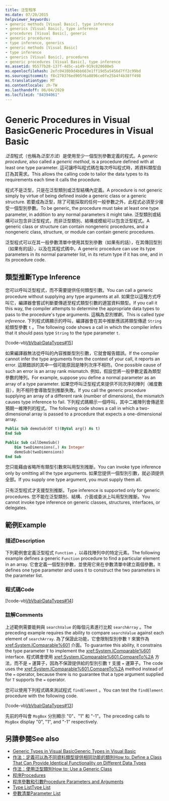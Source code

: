 ```yaml
---
title: 泛型程序
ms.date: 07/20/2015
helpviewer_keywords:
- generic methods [Visual Basic], type inference
- generics [Visual Basic], type inference
- procedures [Visual Basic], generic
- generic procedures
- type inference, generics
- generic methods [Visual Basic]
- type inference
- generics [Visual Basic], procedures
- generic procedures [Visual Basic], type inference
ms.assetid: 95577b28-137f-4d5c-a149-919c828600e5
ms.openlocfilehash: 2efc0410b9d4bb663e1ff19d5a5456d7ff2c99bd
ms.sourcegitcommit: f8c270376ed905f6a8896ce0fe25b4f4b38ff498
ms.translationtype: MT
ms.contentlocale: zh-TW
ms.lasthandoff: 06/04/2020
ms.locfileid: "84394061"
---
```

# <a name="generic-procedures-in-visual-basic"></a><span data-ttu-id="d0b69-102">Generic Procedures in Visual Basic</span><span class="sxs-lookup"><span data-stu-id="d0b69-102">Generic Procedures in Visual Basic</span></span>
<span data-ttu-id="d0b69-103">*泛型*程式（也稱為*泛型方法*）是使用至少一個型別參數定義的程式。</span><span class="sxs-lookup"><span data-stu-id="d0b69-103">A *generic procedure*, also called a *generic method*, is a procedure defined with at least one type parameter.</span></span> <span data-ttu-id="d0b69-104">這可讓呼叫程式碼在每次呼叫程式時，將資料類型自訂為其需求。</span><span class="sxs-lookup"><span data-stu-id="d0b69-104">This allows the calling code to tailor the data types to its requirements each time it calls the procedure.</span></span>  
  
 <span data-ttu-id="d0b69-105">程式不是泛型，只是在泛型類別或泛型結構內定義。</span><span class="sxs-lookup"><span data-stu-id="d0b69-105">A procedure is not generic simply by virtue of being defined inside a generic class or a generic structure.</span></span> <span data-ttu-id="d0b69-106">若要成為泛型，除了可能採取的任何一般參數之外，此程式必須至少接受一個型別參數。</span><span class="sxs-lookup"><span data-stu-id="d0b69-106">To be generic, the procedure must take at least one type parameter, in addition to any normal parameters it might take.</span></span> <span data-ttu-id="d0b69-107">泛型類別或結構可以包含非泛型程式，而非泛型類別、結構或模組可以包含泛型程式。</span><span class="sxs-lookup"><span data-stu-id="d0b69-107">A generic class or structure can contain nongeneric procedures, and a nongeneric class, structure, or module can contain generic procedures.</span></span>  
  
 <span data-ttu-id="d0b69-108">泛型程式可以在其一般參數清單中使用其型別參數（如果有的話），在其傳回型別（如果有的話），以及在其程式碼中。</span><span class="sxs-lookup"><span data-stu-id="d0b69-108">A generic procedure can use its type parameters in its normal parameter list, in its return type if it has one, and in its procedure code.</span></span>  
  
## <a name="type-inference"></a><span data-ttu-id="d0b69-109">類型推斷</span><span class="sxs-lookup"><span data-stu-id="d0b69-109">Type Inference</span></span>  
 <span data-ttu-id="d0b69-110">您可以呼叫泛型程式，而不需要提供任何類型引數。</span><span class="sxs-lookup"><span data-stu-id="d0b69-110">You can call a generic procedure without supplying any type arguments at all.</span></span> <span data-ttu-id="d0b69-111">如果您以這種方式呼叫它，編譯器會嘗試判斷要傳遞至程式類型引數的適當資料類型。</span><span class="sxs-lookup"><span data-stu-id="d0b69-111">If you call it this way, the compiler attempts to determine the appropriate data types to pass to the procedure's type arguments.</span></span> <span data-ttu-id="d0b69-112">這稱為*型別推斷*。</span><span class="sxs-lookup"><span data-stu-id="d0b69-112">This is called *type inference*.</span></span> <span data-ttu-id="d0b69-113">下列程式碼顯示的呼叫，編譯器會在其中推斷應該將類型傳遞 `String` 給類型參數 `t` 。</span><span class="sxs-lookup"><span data-stu-id="d0b69-113">The following code shows a call in which the compiler infers that it should pass type `String` to the type parameter `t`.</span></span>  
  
 [!code-vb[VbVbalrDataTypes#15](~/samples/snippets/visualbasic/VS_Snippets_VBCSharp/VbVbalrDataTypes/VB/Class1.vb#15)]  
  
 <span data-ttu-id="d0b69-114">如果編譯器無法從呼叫的內容推斷型別引數，它就會報告錯誤。</span><span class="sxs-lookup"><span data-stu-id="d0b69-114">If the compiler cannot infer the type arguments from the context of your call, it reports an error.</span></span> <span data-ttu-id="d0b69-115">這類錯誤的其中一個可能原因是陣列次序不相符。</span><span class="sxs-lookup"><span data-stu-id="d0b69-115">One possible cause of such an error is an array rank mismatch.</span></span> <span data-ttu-id="d0b69-116">例如，假設您將一般參數定義為類型參數的陣列。</span><span class="sxs-lookup"><span data-stu-id="d0b69-116">For example, suppose you define a normal parameter as an array of a type parameter.</span></span> <span data-ttu-id="d0b69-117">如果您呼叫泛型程式來提供不同次序的陣列（維度數目），則不相符會導致型別推斷失敗。</span><span class="sxs-lookup"><span data-stu-id="d0b69-117">If you call the generic procedure supplying an array of a different rank (number of dimensions), the mismatch causes type inference to fail.</span></span> <span data-ttu-id="d0b69-118">下列程式碼顯示一個呼叫，其中二維陣列會傳遞至預期一維陣列的程式。</span><span class="sxs-lookup"><span data-stu-id="d0b69-118">The following code shows a call in which a two-dimensional array is passed to a procedure that expects a one-dimensional array.</span></span>  
  
```vb  
Public Sub demoSub(Of t)(ByVal arg() As t)
End Sub

Public Sub callDemoSub()
    Dim twoDimensions(,) As Integer
    demoSub(twoDimensions)
End Sub
```
  
 <span data-ttu-id="d0b69-119">您只能藉由省略所有類型引數來叫用型別推斷。</span><span class="sxs-lookup"><span data-stu-id="d0b69-119">You can invoke type inference only by omitting all the type arguments.</span></span> <span data-ttu-id="d0b69-120">如果您提供一個型別引數，就必須提供全部。</span><span class="sxs-lookup"><span data-stu-id="d0b69-120">If you supply one type argument, you must supply them all.</span></span>  
  
 <span data-ttu-id="d0b69-121">只有泛型程式才支援型別推斷。</span><span class="sxs-lookup"><span data-stu-id="d0b69-121">Type inference is supported only for generic procedures.</span></span> <span data-ttu-id="d0b69-122">您不能在泛型類別、結構、介面或委派上叫用型別推斷。</span><span class="sxs-lookup"><span data-stu-id="d0b69-122">You cannot invoke type inference on generic classes, structures, interfaces, or delegates.</span></span>  
  
## <a name="example"></a><span data-ttu-id="d0b69-123">範例</span><span class="sxs-lookup"><span data-stu-id="d0b69-123">Example</span></span>  
  
### <a name="description"></a><span data-ttu-id="d0b69-124">描述</span><span class="sxs-lookup"><span data-stu-id="d0b69-124">Description</span></span>  
 <span data-ttu-id="d0b69-125">下列範例會定義泛型程式 `Function` ，以尋找陣列中的特定元素。</span><span class="sxs-lookup"><span data-stu-id="d0b69-125">The following example defines a generic `Function` procedure to find a particular element in an array.</span></span> <span data-ttu-id="d0b69-126">它會定義一個型別參數，並使用它來在參數清單中建立兩個參數。</span><span class="sxs-lookup"><span data-stu-id="d0b69-126">It defines one type parameter and uses it to construct the two parameters in the parameter list.</span></span>  
  
### <a name="code"></a><span data-ttu-id="d0b69-127">程式碼</span><span class="sxs-lookup"><span data-stu-id="d0b69-127">Code</span></span>  
 [!code-vb[VbVbalrDataTypes#14](~/samples/snippets/visualbasic/VS_Snippets_VBCSharp/VbVbalrDataTypes/VB/Class1.vb#14)]  
  
### <a name="comments"></a><span data-ttu-id="d0b69-128">註解</span><span class="sxs-lookup"><span data-stu-id="d0b69-128">Comments</span></span>  
 <span data-ttu-id="d0b69-129">上述範例需要能夠與 `searchValue` 的每個元素進行比較 `searchArray` 。</span><span class="sxs-lookup"><span data-stu-id="d0b69-129">The preceding example requires the ability to compare `searchValue` against each element of `searchArray`.</span></span> <span data-ttu-id="d0b69-130">為了保證此功能，它會限制型別參數 `T` 來實作為 <xref:System.IComparable%601> 介面。</span><span class="sxs-lookup"><span data-stu-id="d0b69-130">To guarantee this ability, it constrains the type parameter `T` to implement the <xref:System.IComparable%601> interface.</span></span> <span data-ttu-id="d0b69-131">程式碼會使用 <xref:System.IComparable%601.CompareTo%2A> 方法，而不是 `=` 運算子，因為不保證提供給的型別引數 `T` 支援 `=` 運算子。</span><span class="sxs-lookup"><span data-stu-id="d0b69-131">The code uses the <xref:System.IComparable%601.CompareTo%2A> method instead of the `=` operator, because there is no guarantee that a type argument supplied for `T` supports the `=` operator.</span></span>  
  
 <span data-ttu-id="d0b69-132">您可以使用下列程式碼來測試程式 `findElement` 。</span><span class="sxs-lookup"><span data-stu-id="d0b69-132">You can test the `findElement` procedure with the following code.</span></span>  
  
 [!code-vb[VbVbalrDataTypes#13](~/samples/snippets/visualbasic/VS_Snippets_VBCSharp/VbVbalrDataTypes/VB/Class1.vb#13)]  
  
 <span data-ttu-id="d0b69-133">先前的呼叫會 `MsgBox` 分別顯示 "0"、"1" 和 "-1"。</span><span class="sxs-lookup"><span data-stu-id="d0b69-133">The preceding calls to `MsgBox` display "0", "1", and "-1" respectively.</span></span>  
  
## <a name="see-also"></a><span data-ttu-id="d0b69-134">另請參閱</span><span class="sxs-lookup"><span data-stu-id="d0b69-134">See also</span></span>

- [<span data-ttu-id="d0b69-135">Generic Types in Visual Basic</span><span class="sxs-lookup"><span data-stu-id="d0b69-135">Generic Types in Visual Basic</span></span>](generic-types.md)
- [<span data-ttu-id="d0b69-136">作法：定義可以為不同資料類型提供相同功能的類別</span><span class="sxs-lookup"><span data-stu-id="d0b69-136">How to: Define a Class That Can Provide Identical Functionality on Different Data Types</span></span>](how-to-define-a-class-that-can-provide-identical-functionality.md)
- [<span data-ttu-id="d0b69-137">作法：使用泛型類別</span><span class="sxs-lookup"><span data-stu-id="d0b69-137">How to: Use a Generic Class</span></span>](how-to-use-a-generic-class.md)
- [<span data-ttu-id="d0b69-138">程序</span><span class="sxs-lookup"><span data-stu-id="d0b69-138">Procedures</span></span>](../procedures/index.md)
- [<span data-ttu-id="d0b69-139">程序參數和引數</span><span class="sxs-lookup"><span data-stu-id="d0b69-139">Procedure Parameters and Arguments</span></span>](../procedures/procedure-parameters-and-arguments.md)
- [<span data-ttu-id="d0b69-140">Type List</span><span class="sxs-lookup"><span data-stu-id="d0b69-140">Type List</span></span>](../../../language-reference/statements/type-list.md)
- [<span data-ttu-id="d0b69-141">參數清單</span><span class="sxs-lookup"><span data-stu-id="d0b69-141">Parameter List</span></span>](../../../language-reference/statements/parameter-list.md)
